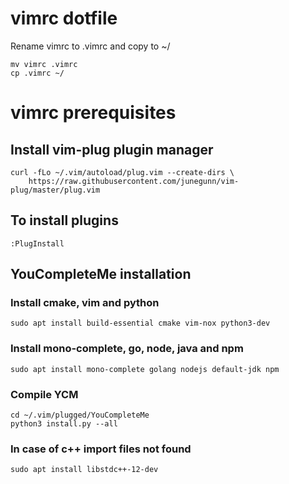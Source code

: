 # vimrc dotfile
Rename vimrc to .vimrc and copy to ~/
```
mv vimrc .vimrc
cp .vimrc ~/
```

# vimrc prerequisites
## Install vim-plug plugin manager
```
curl -fLo ~/.vim/autoload/plug.vim --create-dirs \
    https://raw.githubusercontent.com/junegunn/vim-plug/master/plug.vim
```
## To install plugins
```
:PlugInstall
```

## YouCompleteMe installation
### Install cmake, vim and python
```
sudo apt install build-essential cmake vim-nox python3-dev
```
### Install mono-complete, go, node, java and npm
```
sudo apt install mono-complete golang nodejs default-jdk npm
```
### Compile YCM
```
cd ~/.vim/plugged/YouCompleteMe
python3 install.py --all
```
### In case of c++ import files not found
```
sudo apt install libstdc++-12-dev
```
